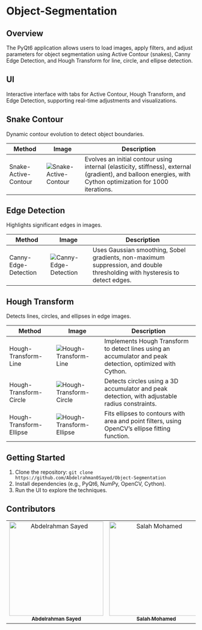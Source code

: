 # Object-Segmentation
## Overview

The PyQt6 application allows users to load images, apply filters, and adjust parameters for object segmentation using Active Contour (snakes), Canny Edge Detection, and Hough Transform for line, circle, and ellipse detection.

## UI

Interactive interface with tabs for Active Contour, Hough Transform, and Edge Detection, supporting real-time adjustments and visualizations.

## Snake Contour

Dynamic contour evolution to detect object boundaries.

| Method            | Image                                      | Description                                      |
|-------------------|--------------------------------------------|--------------------------------------------------|
| Snake-Active-Contour | ![Snake-Active-Contour](https://github.com/user-attachments/assets/e5fab0cb-01ca-4316-8964-045104977918) | Evolves an initial contour using internal (elasticity, stiffness), external (gradient), and balloon energies, with Cython optimization for 1000 iterations. |

## Edge Detection

Highlights significant edges in images.

| Method            | Image                                      | Description                                      |
|-------------------|--------------------------------------------|--------------------------------------------------|
| Canny-Edge-Detection | ![Canny-Edge-Detection](https://github.com/user-attachments/assets/3f798a81-7aff-4702-9cd1-a05f42698f1d) | Uses Gaussian smoothing, Sobel gradients, non-maximum suppression, and double thresholding with hysteresis to detect edges. |

## Hough Transform

Detects lines, circles, and ellipses in edge images.

| Method            | Image                                      | Description                                      |
|-------------------|--------------------------------------------|--------------------------------------------------|
| Hough-Transform-Line | ![Hough-Transform-Line](https://github.com/user-attachments/assets/91dd200e-d211-4c1e-89d7-42accd337955) | Implements Hough Transform to detect lines using an accumulator and peak detection, optimized with Cython. |
| Hough-Transform-Circle | ![Hough-Transform-Circle](https://github.com/user-attachments/assets/62152a8b-1c63-43ad-886e-d25709eef369) | Detects circles using a 3D accumulator and peak detection, with adjustable radius constraints. |
| Hough-Transform-Ellipse | ![Hough-Transform-Ellipse](https://github.com/user-attachments/assets/f70348b3-4f3f-422f-9418-99b83513dd36) | Fits ellipses to contours with area and point filters, using OpenCV’s ellipse fitting function. |

## Getting Started

1. Clone the repository: `git clone https://github.com/Abdelrahman0Sayed/Object-Segmentation`
2. Install dependencies (e.g., PyQt6, NumPy, OpenCV, Cython).
3. Run the UI to explore the techniques.

## Contributors

<table>
  <tr>
            <td align="center">
      <a href="https://github.com/Abdelrahman0Sayed">
        <img src="https://avatars.githubusercontent.com/u/113141265?v=4" width="250px;" alt="Abdelrahman Sayed"/>
        <br />
        <sub><b>Abdelrahman Sayed</b></sub>
      </a>
    </td>
        <td align="center">
      <a href="https://github.com/salahmohamed03">
        <img src="https://avatars.githubusercontent.com/u/93553073?v=4" width="250px;" alt="Salah Mohamed"/>
        <br />
        <sub><b>Salah Mohamed</b></sub>
      </a>
    </td>
    <td align="center">
      <a href="https://github.com/Ayatullah-ahmed" target="_blank">
        <img src="https://avatars.githubusercontent.com/u/125223938?v=" width="250px;" alt="Ayatullah Ahmed"/>
        <br />
        <sub><b>Ayatullah Ahmed</b></sub>
      </a>
    </td>
        </td>
        <td align="center">
      <a href="https://github.com/AhmeedRaafatt">
        <img src="https://avatars.githubusercontent.com/u/125607744?v=4" width="250px;" alt="Ahmed Raffat"/>
        <br />
        <sub><b>Ahmed Rafaat</b></sub>
      </a>
    </td>
  </tr>
</table>
